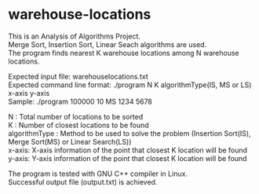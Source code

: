 # warehouse-locations

This is an Analysis of Algorithms Project.<br>
Merge Sort, Insertion Sort, Linear Seach algorithms are used.<br>
The program finds nearest K warehouse locations among N warehouse locations.<br>

Expected input file: warehouselocations.txt<br>
Expected command line format: ./program N K algorithmType(IS, MS or LS) x-axis y-axis<br>
Sample: ./program 100000 10 MS 1234 5678<br>

N : Total number of locations to be sorted<br>
K : Number of closest locations to be found<br>
algorithmType : Method to be used to solve the problem (Insertion Sort(IS), Merge Sort(MS) or Linear Search(LS))<br>
x-axis: X-axis information of the point that closest K location will be found<br>
y-axis: Y-axis information of the point that closest K location will be found<br>

The program is tested with GNU C++ compiler in Linux.<br>
Successful output file (output.txt) is achieved.<br>
